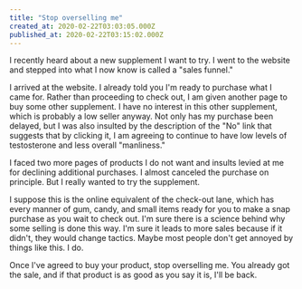 ```yaml
---
title: "Stop overselling me"
created_at: 2020-02-22T03:03:05.000Z
published_at: 2020-02-22T03:15:02.000Z
---
```

I recently heard about a new supplement I want to try. I went to the website and stepped into what I now know is called a "sales funnel."

I arrived at the website. I already told you I'm ready to purchase what I came for. Rather than proceeding to check out, I am given another page to buy some other supplement. I have no interest in this other supplement, which is probably a low seller anyway. Not only has my purchase been delayed, but I was also insulted by the description of the "No" link that suggests that by clicking it, I am agreeing to continue to have low levels of testosterone and less overall "manliness."

I faced two more pages of products I do not want and insults levied at me for declining additional purchases. I almost canceled the purchase on principle. But I really wanted to try the supplement.

I suppose this is the online equivalent of the check-out lane, which has every manner of gum, candy, and small items ready for you to make a snap purchase as you wait to check out. I'm sure there is a science behind why some selling is done this way. I'm sure it leads to more sales because if it didn't, they would change tactics. Maybe most people don't get annoyed by things like this. I do.

Once I've agreed to buy your product, stop overselling me. You already got the sale, and if that product is as good as you say it is, I'll be back.
